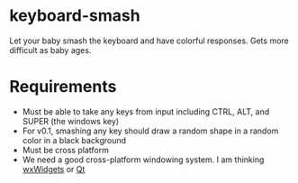keyboard-smash
==============

Let your baby smash the keyboard and have colorful responses. Gets more difficult as baby ages.

Requirements
============
+ Must be able to take any keys from input including CTRL, ALT, and SUPER (the windows key)
+ For v0.1, smashing any key should draw a random shape in a random color in a black background
+ Must be cross platform
+ We need a good cross-platform windowing system. I am thinking [wxWidgets](http://www.wxwidgets.org/docs/tutorials/opengl.htm) or [Qt](http://qt-project.org/)



